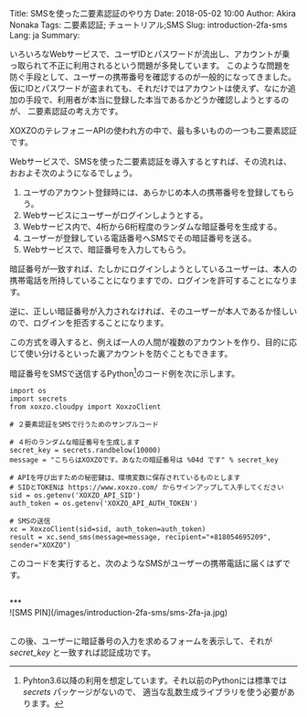 Title: SMSを使った二要素認証のやり方
Date: 2018-05-02 10:00
Author: Akira Nonaka
Tags: 二要素認証; チュートリアル;SMS
Slug: introduction-2fa-sms
Lang: ja
Summary: 

いろいろなWebサービスで、ユーザIDとパスワードが流出し、アカウントが乗っ取られて不正に利用されるという問題が多発しています。
このような問題を防ぐ手段として、ユーザーの携帯番号を確認するのが一般的になってきました。
仮にIDとパスワードが盗まれても、それだけではアカウントは使えず、なにか追加の手段で、利用者が本当に登録した本当であるかどうか確認しようとするのが、
二要素認証の考え方です。

XOXZOのテレフォニーAPIの使われ方の中で、最も多いものの一つも二要素認証です。

Webサービスで、SMSを使った二要素認証を導入するとすれば、その流れは、おおよそ次のようになるでしょう。

1. ユーザのアカウント登録時には、あらかじめ本人の携帯番号を登録してもらう。
1. Webサービスにユーザーがログインしようとする。
1. Webサービス内で、4桁から6桁程度のランダムな暗証番号を生成する。
1. ユーザーが登録している電話番号へSMSでその暗証番号を送る。
1. Webサービスで、暗証番号を入力してもらう。

暗証番号が一致すれば、たしかにログインしようとしているユーザーは、本人の携帯電話を所持していることになりますでの、ログインを許可することになります。

逆に、正しい暗証番号が入力されなければ、そのユーザーが本人であるか怪しいので、ログインを拒否することになります。

この方式を導入すると、例えば一人の人間が複数のアカウントを作り、目的に応じて使い分けるといった裏アカウントを防ぐこともできます。

暗証番号をSMSで送信するPython[^1]のコード例を次に示します。

    import os
    import secrets
    from xoxzo.cloudpy import XoxzoClient
    
    # ２要素認証をSMSで行うためのサンプルコード
    
    # ４桁のランダムな暗証番号を生成します
    secret_key = secrets.randbelow(10000)
    message = "こちらはXOXZOです。あなたの暗証番号は %04d です" % secret_key
    
    # APIを呼び出すための秘密鍵は、環境変数に保存されているものとします
    # SIDとTOKENは https://www.xoxzo.com/ からサインアップして入手してください
    sid = os.getenv('XOXZO_API_SID')
    auth_token = os.getenv('XOXZO_API_AUTH_TOKEN')
    
    # SMSの送信
    xc = XoxzoClient(sid=sid, auth_token=auth_token)
    result = xc.send_sms(message=message, recipient="+818054695209", sender="XOXZO")

このコードを実行すると、次のようなSMSがユーザーの携帯電話に届くはずです。

<br>
***
<br>
![SMS PIN](/images/introduction-2fa-sms/sms-2fa-ja.jpg)
<br>
<br>

この後、ユーザーに暗証番号の入力を求めるフォームを表示して、それが *secret_key* と一致すれば認証成功です。
 
[^1]:Pyhton3.6以降の利用を想定しています。それ以前のPythonには標準では *secrets* パッケージがないので、
適当な乱数生成ライブラリを使う必要があります。